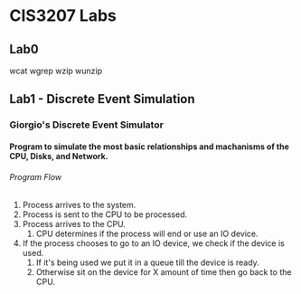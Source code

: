 # CIS3207 Labs

## Lab0

wcat
wgrep
wzip
wunzip

## Lab1 - Discrete Event Simulation
### Giorgio's Discrete Event Simulator
#### Program to simulate the most basic relationships and machanisms of the CPU, Disks, and Network.

###### Program Flow
1. Process arrives to the system.
1. Process is sent to the CPU to be processed.
1. Process arrives to the CPU.
    1. CPU determines if the process will end or use an IO device.
1. If the process chooses to go to an IO device, we check if the device is used.
    1. If it's being used we put it in a queue till the device is ready.
    1. Otherwise sit on the device for X amount of time then go back to the CPU.